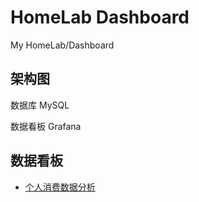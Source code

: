 # HomeLab Dashboard

My HomeLab/Dashboard

## 架构图

数据库 MySQL

数据看板 Grafana

## 数据看板

- [个人消费数据分析](dashboard/personal_consumption_data/README.md)
